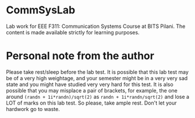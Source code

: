 # CommSysLab
Lab work for EEE F311: Communication Systems Course at BITS Pilani. The content is made available strictly for learning purposes.

# Personal note from the author
Please take rest/sleep before the lab test. It is possible that this lab test may be of a very high weightage, and your semester might be in a very very sad state and you might have studied very very hard for this test. It is also possible that you may misplace a pair of brackets, for example, the one around `(randn + 1i*randn)/sqrt(2)` as `randn + 1i*randn/sqrt(2)` and lose a LOT of marks on this lab test. So please, take ample rest. Don't let your hardwork go to waste.
